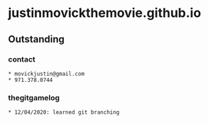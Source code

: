 # justinmovickthemovie.github.io
## Outstanding
### contact
	* movickjustin@gmail.com
	* 971.378.0744

### thegitgamelog
	* 12/04/2020: learned git branching
